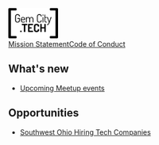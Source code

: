 
  <img src="GCTSquareWhiteForeground.png" alt="GemCity TECH logo" style="width: 100px;" /> 
<span style="display: flex;">
  <a href="./MissionStatement">Mission Statement</a> 
  <a href="./CodeOfConduct">Code of Conduct</a> 
</span>

## What's new
  - [Upcoming Meetup events](https://www.meetup.com/gem-city-tech/events/calendar/)

## Opportunities
  - [Southwest Ohio Hiring Tech Companies](https://docs.google.com/document/d/1LrXH8y7deTrxpOxs2pGrwvXUVVNNvMtSPJqStEllQNE/edit)
